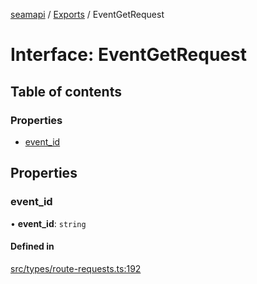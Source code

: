 [seamapi](../README.md) / [Exports](../modules.md) / EventGetRequest

# Interface: EventGetRequest

## Table of contents

### Properties

- [event\_id](EventGetRequest.md#event_id)

## Properties

### event\_id

• **event\_id**: `string`

#### Defined in

[src/types/route-requests.ts:192](https://github.com/seamapi/javascript/blob/main/src/types/route-requests.ts#L192)
